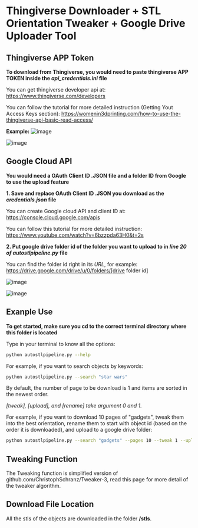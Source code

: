 # Thingiverse Downloader + STL Orientation Tweaker + Google Drive Uploader Tool

## Thingiverse APP Token

**To download from Thingiverse, you would need to paste thingiverse APP TOKEN inside the *api_credentials.ini* file**

You can get thingiverse developer api at:
https://www.thingiverse.com/developers

You can follow the tutorial for more detailed instruction (Getting Yout Access Keys section):
https://womenin3dprinting.com/how-to-use-the-thingiverse-api-basic-read-access/

**Example:**
![image](https://user-images.githubusercontent.com/31602239/211939113-083029a3-0e49-4022-9861-5b4fb765c8af.png)

![image](https://user-images.githubusercontent.com/31602239/211943985-c6445430-ff49-43d2-801f-3853fff89780.png)


## Google Cloud API
**You would need a OAuth Client ID .JSON file and a folder ID from Google to use the upload feature**

**1. Save and replace OAuth Client ID .JSON you download as the *credentials.json* file**

You can create Google cloud API and client ID at:
https://console.cloud.google.com/apis

You can follow this tutorial for more detailed instruction:
https://www.youtube.com/watch?v=6bzzpda63H0&t=2s

**2. Put google drive folder id of the folder you want to upload to in *line 20 of autostlpipeline.py* file**

You can find the folder id right in its *URL*, for example:
https://drive.google.com/drive/u/0/folders/[drive folder id]

![image](https://user-images.githubusercontent.com/31602239/211940770-845314a5-4739-4513-acbc-3b145b50fee4.png)

![image](https://user-images.githubusercontent.com/31602239/211941036-d3a7a1a5-d0b8-4080-b3dd-a74a28207234.png)


## Exanple Use

**To get started, make sure you cd to the correct terminal directory where this folder is located**

Type in your terminal to know all the options:

```bash
python autostlpipeline.py --help
```

For example, if you want to search objects by keywords:

```bash
python autostlpipeline.py --search "star wars"
```
By default, the number of page to be download is 1 and items are sorted in the newest order.

*[tweak], [upload], and [rename] take argument 0 and 1.*

For example, if you want to download 10 pages of "gadgets", tweak them into the best orientation, rename them to start with object id (based on the order it is downloaded), and upload to a google drive folder:

```bash
python autostlpipeline.py --search "gadgets" --pages 10 --tweak 1 --upload 1 --rename 1
```

## Tweaking Function
The Tweaking function is simplified version of github.com/ChristophSchranz/Tweaker-3, read this page for more detail of the tweaker algorithm.

## Download File Location

All the stls of the objects are downloaded in the folder **/stls**.
